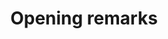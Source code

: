 ---
# Determines which item appears first on the schedule (lowest number (0) appears first)
sequence_id: 0

# Time of the event
time: 09:00 - 09:15

# Title of the event
title: Opening remarks

# Speaker Info
speaker: Organizers
webpage: /organizers
# affil: Buzz University
# affil_link: https://buzz.edu
# affil2: Buzz University
# affil2_link: https://buzz.edu

# Image
img: ../organizers/frank.jpg
img_link: /organizers
---